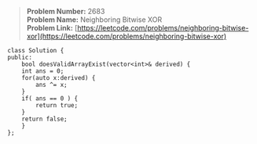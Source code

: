 > **Problem Number:** 2683 <br>
> **Problem Name:** Neighboring Bitwise XOR <br>
> **Problem Link:** [https://leetcode.com/problems/neighboring-bitwise-xor](https://leetcode.com/problems/neighboring-bitwise-xor) <br>

    class Solution {
    public:
        bool doesValidArrayExist(vector<int>& derived) {
        int ans = 0;
        for(auto x:derived) {
            ans ^= x;
        }
        if( ans == 0 ) {
            return true;
        }
        return false;
        }
    };